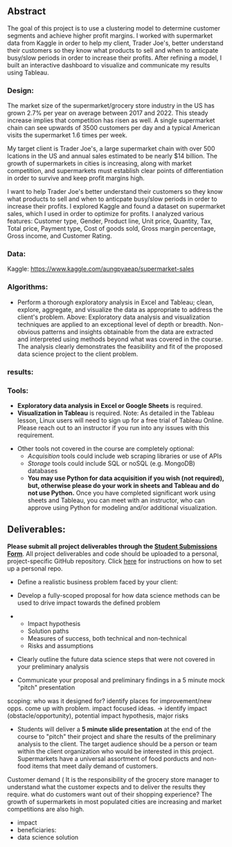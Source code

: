 
## Abstract

The goal of this project is to use a clustering model to determine customer segments and achieve higher profit margins. I worked with supermarket data from Kaggle in order to help my client, Trader Joe's, better understand their customers so they know what products to sell and when to anticpate busy/slow periods in order to increase their profits. After refining a model, I built an interactive dashboard to visualize and communicate my results using Tableau. 

### Design:

The market size of the supermarket/grocery store industry in the US has grown 2.7% per year on average between 2017 and 2022. This steady increase implies that competition has risen as well. A single supermarket chain can see upwards of 3500 customers per day and a typical American visits the supermarket 1.6 times per week. 

My target client is Trader Joe's, a large supermarket chain with over 500 lcations in the US and annual sales estimated to be nearly $14 billion. The growth of supermarkets in cities is increasing, along with market competition, and supermarkets must establish clear points of differentiation in order to survive and keep profit margins high.

I want to help Trader Joe's better understand their customers so they know what products to sell and when to anticpate busy/slow periods in order to increase their profits. I explored Kaggle and found a dataset on supermarket sales, which I used in order to optimize for profits. I analyzed various features: Customer type, Gender, Product line, Unit price, Quantity, Tax, Total price, Payment type, Cost of goods sold, Gross margin percentage, Gross income, and Customer Rating.


### Data:

Kaggle: https://www.kaggle.com/aungpyaeap/supermarket-sales

### Algorithms:
* Perform a thorough exploratory analysis in Excel and Tableau; 
clean, explore, aggregate, and visualize the data as appropriate to address the client's problem. 
Above: Exploratory data analysis and visualization techniques are applied to an exceptional level of depth or breadth. Non-obvious patterns and insights obtainable from the data are extracted and interpreted using methods beyond what was covered in the course. The analysis clearly demonstrates the feasibility and fit of the proposed data science project to the client problem.



### results:

### Tools:
* **Exploratory data analysis in Excel or Google Sheets** is required.
* **Visualization in Tableau** is required. Note: As detailed in the Tableau lesson, Linux users will need to sign up 
for a free trial of Tableau Online. Please reach out to an instructor if you run into any issues with this requirement.
- Other tools not covered in the course are completely optional:
  - *Acquisition* tools could include web scraping libraries or use of APIs
  - *Storage* tools could include SQL or noSQL (e.g. MongoDB) databases
  - **You may use Python for data acquisition if you wish (not required), but, otherwise please do your work in sheets and Tableau and do not use Python.** Once you have completed significant work using sheets and Tableau, you can meet with an instructor, who can approve using Python for modeling and/or additional visualization.

  

## Deliverables:

**Please submit all project deliverables through the [Student Submissions Form](https://docs.google.com/forms/d/e/1FAIpQLSeM7MPx5r_FaX6ordJGkG1ObLh94GEE8qzlvEFxfvmWsKmXNA/viewform)**. All project deliverables and code should be uploaded to a personal, project-specific GitHub repository. Click [here](https://github.com/thisismetis/Metis_Fundamentals/tree/main/git_and_github) for instructions on how to set up a personal repo. 


 
 * Define a realistic business problem faced by your client: 

* Develop a fully-scoped proposal for how data science methods can be used to drive impact towards the defined problem
*
    * Impact hypothesis
    * Solution paths
    * Measures of success, both technical and non-technical
    * Risks and assumptions 
    
* Clearly outline the future data science steps that were not covered in your preliminary analysis
* Communicate your proposal and preliminary findings in a 5 minute mock "pitch" presentation

scoping: who was it designed for? identify places for improvement/new opps. come up with problem. impact focused ideas.
-> identify impact (obstacle/opportunity), potential impact hypothesis, major risks
* Students will deliver a **5 minute slide presentation** at the end of the course to "pitch" their project and share the results of the preliminary analysis to the client. The target audience should be a person or team within the client organization who would be interested in this project. 
 Supermarkets have a universal assortment of food porducts and non-food items that meet daily demand of customers. 

Customer demand ( It is the responsibility of the grocery store manager to understand what the customer expects and to deliver the results they require. 
what do customers want out of their shopping experience?
The growth of supermarkets in most populated cities are increasing and market competitions are also high. 


* impact
* beneficiaries:
* data science solution
